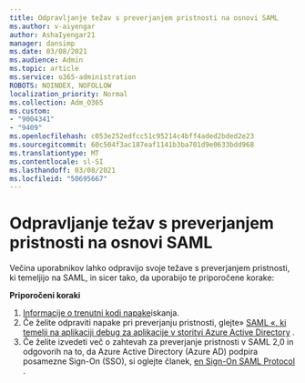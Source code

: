 ```yaml
---
title: Odpravljanje težav s preverjanjem pristnosti na osnovi SAML
ms.author: v-aiyengar
author: AshaIyengar21
manager: dansimp
ms.date: 03/08/2021
ms.audience: Admin
ms.topic: article
ms.service: o365-administration
ROBOTS: NOINDEX, NOFOLLOW
localization_priority: Normal
ms.collection: Adm_O365
ms.custom:
- "9004341"
- "9409"
ms.openlocfilehash: c053e252edfcc51c95214c4bff4aded2bded2e23
ms.sourcegitcommit: 60c504f3ac187eaf1141b3ba701d9e0633bdd968
ms.translationtype: MT
ms.contentlocale: sl-SI
ms.lasthandoff: 03/08/2021
ms.locfileid: "50695667"
---
```

# <a name="troubleshoot-saml-based-sso-authentication-issues"></a>Odpravljanje težav s preverjanjem pristnosti na osnovi SAML

Večina uporabnikov lahko odpravijo svoje težave s preverjanjem pristnosti, ki temeljijo na SAML, in sicer tako, da uporabijo te priporočene korake:

**Priporočeni koraki**
1. [Informacije o trenutni kodi napake](https://docs.microsoft.com/azure/active-directory/develop/reference-aadsts-error-codes#lookup-current-error-code-information)iskanja.
1. Če želite odpraviti napake pri preverjanju pristnosti, glejte» [SAML «, ki temelji na aplikaciji debug za aplikacije v storitvi Azure Active Directory](https://docs.microsoft.com/azure/active-directory/manage-apps/debug-saml-sso-issues) .
1. Če želite izvedeti več o zahtevah za preverjanje pristnosti v SAML 2,0 in odgovorih na to, da Azure Active Directory (Azure AD) podpira posamezne Sign-On (SSO), si oglejte članek, [en Sign-On SAML Protocol](https://docs.microsoft.com/azure/active-directory/develop/single-sign-on-saml-protocol) .


